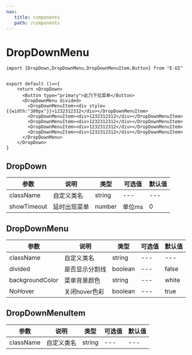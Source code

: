 ```yaml
---
nav:
   title: components
   path: /components
---
```


# DropDownMenu

```tsx
import {DropDown,DropDownMenu,DropDownMenuItem,Button} from "E-UI"


export default ()=>{
    return <DropDown>
      <Button type="primary">此乃下拉菜单</Button>
      <DropDownMenu divided>
        <DropDownMenuItem><div style={{width:"300px"}}>1232312312</div></DropDownMenuItem>
        <DropDownMenuItem><div>1232312312</div></DropDownMenuItem>
        <DropDownMenuItem><div>1232312312</div></DropDownMenuItem>
        <DropDownMenuItem><div>1232312312</div></DropDownMenuItem>
        <DropDownMenuItem><div>1232312312</div></DropDownMenuItem>
      </DropDownMenu>
    </DropDown>
}

```

## DropDown
| 参数              | 说明        | 类型      | 可选值  | 默认值   |
|-----------------|-----------|---------|------|-------|
| className       | 自定义类名     | string  | ---  | ---   |
| showTimeout     | 延时出现菜单    | number  | 单位ms | 0     |


## DropDownMenu
| 参数              | 说明        | 类型      | 可选值  | 默认值   |
|-----------------|-----------|---------|------|-------|
| className       | 自定义类名     | string  | ---  | ---   |
| divided         | 是否显示分割线   | boolean | ---  | false |
| backgroundColor | 菜单背景颜色    | string  | ---  | white |
| NoHover         | 关闭hover色彩 | boolean | ---  | true  |

## DropDownMenuItem
| 参数              | 说明        | 类型      | 可选值  | 默认值   |
|-----------------|-----------|---------|------|-------|
| className       | 自定义类名     | string  | ---  | ---   |
